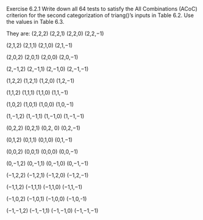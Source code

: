 Exercise 6.2.1
Write down all 64 tests to satisfy the All Combinations (ACoC) criterion for the second categorization of triang()’s inputs in Table 6.2. Use the values in Table 6.3.
	
They are:
(2,2,2) (2,2,1) (2,2,0) (2,2,−1)

(2,1,2) (2,1,1) (2,1,0) (2,1,−1)

(2,0,2) (2,0,1) (2,0,0) (2,0,−1)

(2,−1,2) (2,−1,1) (2,−1,0) (2,−1,−1)

(1,2,2) (1,2,1) (1,2,0) (1,2,−1)

(1,1,2) (1,1,1) (1,1,0) (1,1,−1)

(1,0,2) (1,0,1) (1,0,0) (1,0,−1)

(1,−1,2) (1,−1,1) (1,−1,0) (1,−1,−1)

(0,2,2) (0,2,1) (0,2, 0) (0,2,−1)

(0,1,2) (0,1,1) (0,1,0) (0,1,−1)

(0,0,2) (0,0,1) (0,0,0) (0,0,−1)

(0,−1,2) (0,−1,1) (0,−1,0) (0,−1,−1)

(−1,2,2) (−1,2,1) (−1,2,0) (−1,2,−1)

(−1,1,2) (−1,1,1) (−1,1,0) (−1,1,−1)

(−1,0,2) (−1,0,1) (−1,0,0) (−1,0,-1)

(−1,−1,2) (−1,−1,1) (−1,−1,0) (−1,−1,−1)